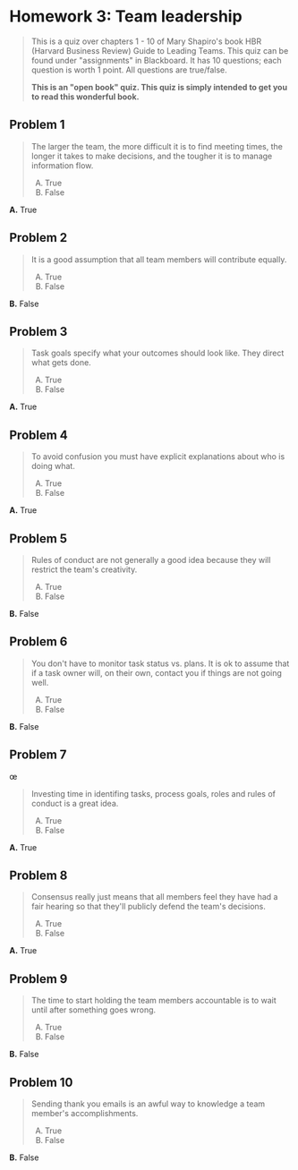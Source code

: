 <style type="text/css">ol { list-style-type: upper-alpha; }</style>

# Homework 3: Team leadership

> This is a quiz over chapters 1 - 10 of Mary Shapiro's book HBR (Harvard
  Business Review) Guide to Leading Teams. This quiz can be found under
  "assignments" in Blackboard. It has 10 questions; each question is worth 1
  point. All questions are true/false.
>
> **This is an "open book" quiz. This quiz is simply intended to get you to read
  this wonderful book.**

## Problem 1

> The larger the team, the more difficult it is to find meeting times, the
  longer it takes to make decisions, and the tougher it is to manage information
  flow.
>
> 1.  True
> 1.  False

**A.** True

## Problem 2

> It is a good assumption that all team members will contribute equally.
>
> 1.  True
> 1.  False

**B.** False

## Problem 3

> Task goals specify what your outcomes should look like. They direct what gets
  done.
>
> 1.  True
> 1.  False

**A.** True

## Problem 4

> To avoid confusion you must have explicit explanations about who is doing
  what.
>
> 1.  True
> 1.  False

**A.** True

## Problem 5

> Rules of conduct are not generally a good idea because they will restrict the
  team's creativity.
>
> 1.  True
> 1.  False

**B.** False

## Problem 6

> You don't have to monitor task status vs. plans. It is ok to assume that if a
  task owner will, on their own, contact you if things are not going well.
>
> 1.  True
> 1.  False

**B.** False

## Problem 7
œ
> Investing time in identifing tasks, process goals, roles and rules of conduct
  is a great idea.
>
> 1.  True
> 1.  False

**A.** True

## Problem 8

> Consensus really just means that all members feel they have had a fair hearing
  so that they'll publicly defend the team's decisions.
>
> 1.  True
> 1.  False

**A.** True

## Problem 9

> The time to start holding the team members accountable is to wait until after
  something goes wrong.
>
> 1.  True
> 1.  False

**B.** False

## Problem 10

> Sending thank you emails is an awful way to knowledge a team member's
  accomplishments.
>
> 1.  True
> 1.  False

**B.** False

